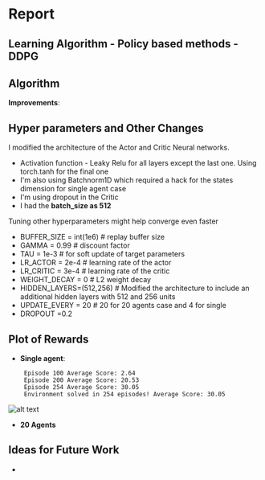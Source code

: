 # Report


## Learning Algorithm - Policy based methods  - DDPG



## Algorithm



**Improvements**:


## Hyper parameters and Other Changes


I modified the architecture of the Actor and Critic Neural networks.


* Activation function  - Leaky Relu for all layers except the last one.  Using torch.tanh for the final one
* I'm also using Batchnorm1D which required a hack for the states dimension for single agent case
* I'm using dropout in the Critic
* I had the **batch_size as 512**


Tuning other hyperparameters might help converge even faster

* BUFFER_SIZE = int(1e6)  # replay buffer size
* GAMMA = 0.99            # discount factor
* TAU = 1e-3              # for soft update of target parameters
* LR_ACTOR = 2e-4         # learning rate of the actor
* LR_CRITIC = 3e-4        # learning rate of the critic
* WEIGHT_DECAY = 0        # L2 weight decay
* HIDDEN_LAYERS=(512,256) # Modified the architecture to include an additional hidden layers with 512 and 256 units
* UPDATE_EVERY = 20       # 20 for 20 agents case and 4 for single
* DROPOUT =0.2



## Plot of Rewards


 * **Single agent**:



        Episode 100	Average Score: 2.64
        Episode 200	Average Score: 20.53
        Episode 254	Average Score: 30.05
        Environment solved in 254 episodes!	Average Score: 30.05


![alt text](https://github.com/snknitin/Navigation-RL/blob/master/curve-single.PNG)

* **20 Agents**


## Ideas for Future Work



*